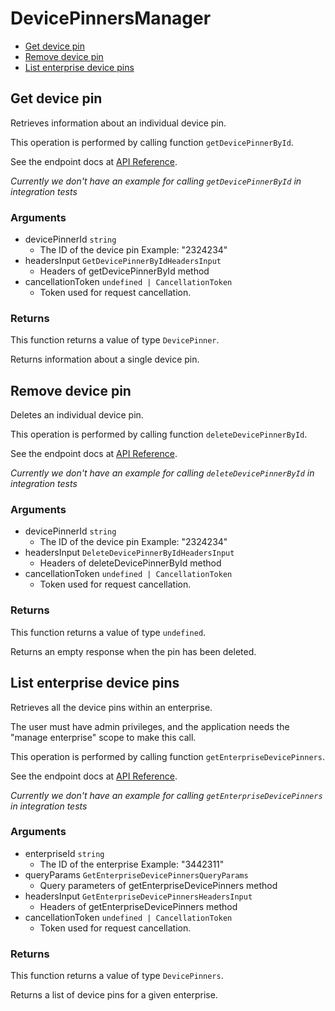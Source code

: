 # DevicePinnersManager

- [Get device pin](#get-device-pin)
- [Remove device pin](#remove-device-pin)
- [List enterprise device pins](#list-enterprise-device-pins)

## Get device pin

Retrieves information about an individual device pin.

This operation is performed by calling function `getDevicePinnerById`.

See the endpoint docs at
[API Reference](https://developer.box.com/reference/get-device-pinners-id/).

_Currently we don't have an example for calling `getDevicePinnerById` in integration tests_

### Arguments

- devicePinnerId `string`
  - The ID of the device pin Example: "2324234"
- headersInput `GetDevicePinnerByIdHeadersInput`
  - Headers of getDevicePinnerById method
- cancellationToken `undefined | CancellationToken`
  - Token used for request cancellation.

### Returns

This function returns a value of type `DevicePinner`.

Returns information about a single device pin.

## Remove device pin

Deletes an individual device pin.

This operation is performed by calling function `deleteDevicePinnerById`.

See the endpoint docs at
[API Reference](https://developer.box.com/reference/delete-device-pinners-id/).

_Currently we don't have an example for calling `deleteDevicePinnerById` in integration tests_

### Arguments

- devicePinnerId `string`
  - The ID of the device pin Example: "2324234"
- headersInput `DeleteDevicePinnerByIdHeadersInput`
  - Headers of deleteDevicePinnerById method
- cancellationToken `undefined | CancellationToken`
  - Token used for request cancellation.

### Returns

This function returns a value of type `undefined`.

Returns an empty response when the pin has been deleted.

## List enterprise device pins

Retrieves all the device pins within an enterprise.

The user must have admin privileges, and the application
needs the "manage enterprise" scope to make this call.

This operation is performed by calling function `getEnterpriseDevicePinners`.

See the endpoint docs at
[API Reference](https://developer.box.com/reference/get-enterprises-id-device-pinners/).

_Currently we don't have an example for calling `getEnterpriseDevicePinners` in integration tests_

### Arguments

- enterpriseId `string`
  - The ID of the enterprise Example: "3442311"
- queryParams `GetEnterpriseDevicePinnersQueryParams`
  - Query parameters of getEnterpriseDevicePinners method
- headersInput `GetEnterpriseDevicePinnersHeadersInput`
  - Headers of getEnterpriseDevicePinners method
- cancellationToken `undefined | CancellationToken`
  - Token used for request cancellation.

### Returns

This function returns a value of type `DevicePinners`.

Returns a list of device pins for a given enterprise.
